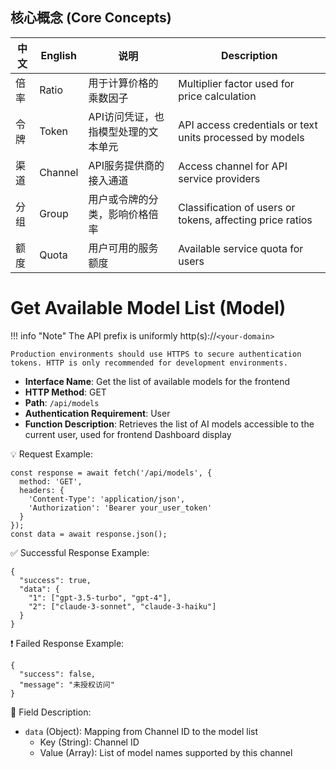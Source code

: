 ## 核心概念 (Core Concepts)

| 中文 | English | 说明 | Description |
|------|---------|------|-------------|
| 倍率 | Ratio | 用于计算价格的乘数因子 | Multiplier factor used for price calculation |
| 令牌 | Token | API访问凭证，也指模型处理的文本单元 | API access credentials or text units processed by models |
| 渠道 | Channel | API服务提供商的接入通道 | Access channel for API service providers |
| 分组 | Group | 用户或令牌的分类，影响价格倍率 | Classification of users or tokens, affecting price ratios |
| 额度 | Quota | 用户可用的服务额度 | Available service quota for users |

# Get Available Model List (Model)

!!! info "Note"
    The API prefix is uniformly http(s)://`<your-domain>`

    Production environments should use HTTPS to secure authentication tokens. HTTP is only recommended for development environments.

- **Interface Name**: Get the list of available models for the frontend
- **HTTP Method**: GET
- **Path**: `/api/models`
- **Authentication Requirement**: User
- **Function Description**: Retrieves the list of AI models accessible to the current user, used for frontend Dashboard display

 💡 Request Example:

```
const response = await fetch('/api/models', {  
  method: 'GET',  
  headers: {  
    'Content-Type': 'application/json',  
    'Authorization': 'Bearer your_user_token'  
  }  
});  
const data = await response.json();
```

 ✅ Successful Response Example:

```
{  
  "success": true,  
  "data": {  
    "1": ["gpt-3.5-turbo", "gpt-4"],  
    "2": ["claude-3-sonnet", "claude-3-haiku"]  
  }  
}
```

 ❗ Failed Response Example:

```
{  
  "success": false,  
  "message": "未授权访问"  
}
```

 🧾 Field Description:

- `data` (Object): Mapping from Channel ID to the model list
    - Key (String): Channel ID
    - Value (Array): List of model names supported by this channel